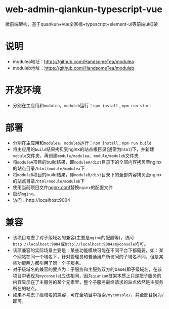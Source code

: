 # web-admin-qiankun-typescript-vue
微前端架构，基于quankun+vue全家桶+typescript+element-ui等前端ui框架



# 说明

- modulea地址：https://github.com/HandsomeTea/modulea
- moduleb地址：https://github.com/HandsomeTea/moduleb



# 开发环境

- 分别在主应用和`modulea`，`moduleb`运行：`npm install` , `npm run start`



# 部署

- 分别在主应用和`modulea`，`moduleb`运行：`npm install` , `npm run build`
- 将主应用的`build`结果拷贝到nginx的站点根目录(通常为`html`)下，并新建`module`文件夹，再创建`module/modulea`、`module/moduleb`文件夹
- 将`moduleA`项目的build结果，即`moduleA/dist`目录下的全部内容拷贝至nginx的站点目录`/html/module/modulea`下
- 将`moduleB`项目的build结果，即`moduleB/dist`目录下的全部内容拷贝至nginx的站点目录`/html/module/moduleb`下
- 使用当前项目文件[nginx.conf](https://github.com/HandsomeTea/web-admin-qiankun-typescript-vue/blob/develop/nginx.conf)替换`nginx`的配置文件
- 启动`nginx`。
- 访问：http://localhost:9004



# 兼容

- 该项目考虑了对子级域名的兼容(主要是`nginx`的配置等)，访问`http://localhost:9004`或`http://localhost:9004/myconsole`均可。
- 该项兼容的实际场景主要是：某些功能模块可能在不同平台下都需要，如：某个网站在同一个域名下，针对管理员和普通用户所访问的子域名不同，但是某些功能两方都引用了同一个子服务。
- 对子级域名的兼容的要点为：子服务和主服务双方的base(即子级域名，在该项目中表现为`myconsole`)应该相同，因为`qiankun`框架本质上只是把子服务的内容显示在了主服务的某个元素里，整个子服务最终请求的站点依然是主服务所在的站点。
- 如果不考虑子级域名的兼容，可在全项目中搜索`/myconsole/`，并全部替换为`/`即可。

